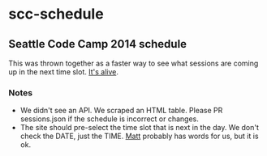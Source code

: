 # scc-schedule

## Seattle Code Camp 2014 schedule

This was thrown together as a faster way to see what sessions are coming up in the next time slot. [It's alive](http://www.davidruttka.com/scc-schedule).

### Notes
- We didn't see an API. We scraped an HTML table. Please PR sessions.json if the schedule is incorrect or changes.
- The site should pre-select the time slot that is next in the day. We don't check the DATE, just the TIME. [Matt](https://github.com/mj1856) probably has words for us, but it is ok.
